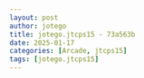 ```yaml
---
layout: post
author: jotego
title: jotego.jtcps15 - 73a563b
date: 2025-01-17
categories: [Arcade, jtcps15]
tags: [jotego.jtcps15]
---
```


